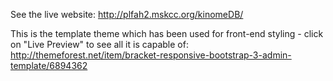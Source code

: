 See the live website:
http://plfah2.mskcc.org/kinomeDB/

This is the template theme which has been used for front-end styling - click on "Live Preview" to see all it is capable of:
http://themeforest.net/item/bracket-responsive-bootstrap-3-admin-template/6894362
